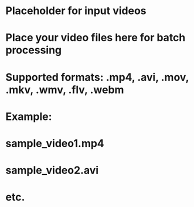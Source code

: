 # Placeholder for input videos
# Place your video files here for batch processing
# Supported formats: .mp4, .avi, .mov, .mkv, .wmv, .flv, .webm

# Example:
# sample_video1.mp4
# sample_video2.avi
# etc.